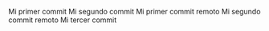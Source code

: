 Mi primer commit
Mi segundo commit
Mi primer commit remoto
Mi segundo commit remoto
Mi tercer commit
